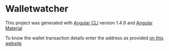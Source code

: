 # Walletwatcher

This project was generated with [Angular CLI](https://github.com/angular/angular-cli) version 1.4.9 and [Angular Material](material.angular.io)

To know the wallet transaction details enter the address as provided [on this website](https://blockchain.info)


